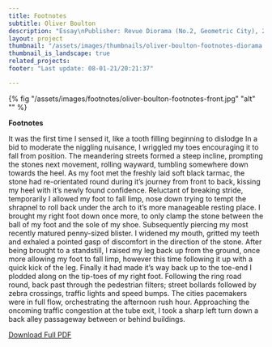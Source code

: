 ```yaml
---
title: Footnotes
subtitle: Oliver Boulton
description: "Essay\nPublisher: Revue Diorama (No.2, Geometric City), 2020\nDesign: Oliver Boulton\nDigital download, 7pp.\nDownloadable PDF\nRevue Diorama (No.2, Geometric City)\nEditors & Designers: Marie-mam Sai, Guillaume Sbalchiero\nOffset CMYK, 280 × 210.\nISSN: 2679-8980"
layout: project
thumbnail: "/assets/images/thumbnails/oliver-boulton-footnotes-diorama.png"
thumbnail_is_landscape: true
related_projects:
footer: "Last update: 08-01-21/20:21:37"

---
```


{% fig "/assets/images/footnotes/oliver-boulton-footnotes-front.jpg" "alt" "" %}

**Footnotes**

It was the first time I sensed it, like a tooth
filling beginning to dislodge In a bid to moderate
the niggling nuisance, I wriggled my toes encouraging
it to fall from position. The meandering streets
formed a steep incline, prompting the stones next
movement, rolling wayward, tumbling somewhere down
towards the heel. As my foot met the freshly laid
soft black tarmac, the stone had re-orientated round
during it’s journey from front to back, kissing my
heel with it’s newly found confidence. Reluctant of
breaking stride, temporarily I allowed my foot to fall
limp, nose down trying to tempt the shrapnel to roll
back under the arch to it’s more manageable resting
place. I brought my right foot down once more, to only
clamp the stone between the ball of my foot and the
sole of my shoe. Subsequently piercing my most
recently matured penny-sized blister. I widened my
mouth, gritted my teeth and exhaled a pointed gasp
of discomfort in the direction of the stone. After
being brought to a standstill, I raised my leg back
up from the ground, once more allowing my foot to fall
limp, however this time following it up with a quick
kick of the leg. Finally it had made it’s way back up
to the toe-end I plodded along on the tip-toes of my
right foot. Following the ring road round, back past
through the pedestrian filters; street bollards
followed by zebra crossings, traffic lights and speed
bumps. The cities pacemakers were in full flow,
orchestrating the afternoon rush hour. Approaching
the oncoming traffic congestion at the tube exit, I
took a sharp left turn down a back alley passageway
between or behind buildings.

<a href="/assets/images/footnotes/oliver-boulton-footnotes.pdf" target="_blank">Download Full PDF</a>